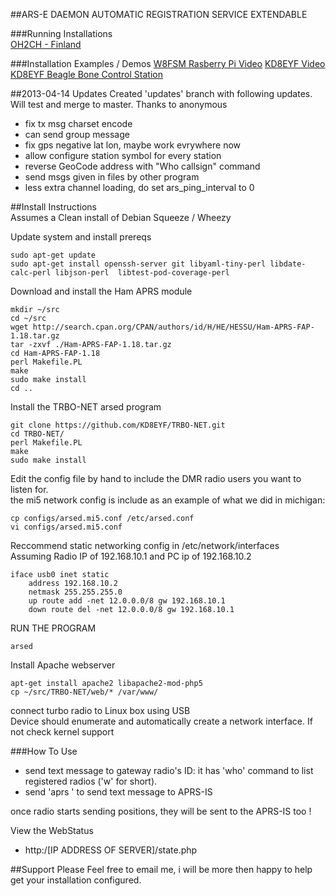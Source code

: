 ##ARS-E DAEMON AUTOMATIC REGISTRATION SERVICE EXTENDABLE  

###Running Installations  
[OH2CH - Finland](http://oh2ch.org/trbo/state.php)  

###Installation Examples / Demos
[W8FSM Rasberry Pi Video](http://youtu.be/j7ItqeQou4k)
[KD8EYF Video](http://youtu.be/85EdiW7mbXQ)  
[KD8EYF Beagle Bone Control Station](http://i.imgur.com/9Uu0T.jpg)  


##2013-04-14 Updates
  Created 'updates' branch with following updates. Will test and merge to master. 
  Thanks to anonymous  

* fix tx msg charset encode
* can send group message
* fix gps negative lat lon, maybe work evrywhere now
* allow configure station symbol for every station
* reverse GeoCode address with "Who callsign" command
* send msgs given in files by other program
* less extra channel loading, do set ars_ping_interval to 0

##Install Instructions  
Assumes a Clean install of Debian Squeeze / Wheezy


Update system and install prereqs
```
sudo apt-get update  
sudo apt-get install openssh-server git libyaml-tiny-perl libdate-calc-perl libjson-perl  libtest-pod-coverage-perl  
```

Download and install the Ham APRS module
```
mkdir ~/src  
cd ~/src  
wget http://search.cpan.org/CPAN/authors/id/H/HE/HESSU/Ham-APRS-FAP-1.18.tar.gz  
tar -zxvf ./Ham-APRS-FAP-1.18.tar.gz  
cd Ham-APRS-FAP-1.18  
perl Makefile.PL  
make  
sudo make install 
cd ..  
```
Install the TRBO-NET arsed program  

```
git clone https://github.com/KD8EYF/TRBO-NET.git  
cd TRBO-NET/  
perl Makefile.PL  
make  
sudo make install  
```

Edit the config file by hand to include the DMR radio users you want to listen for.  
the mi5 network config is include as an example of what we did in michigan:  

```
cp configs/arsed.mi5.conf /etc/arsed.conf  
vi configs/arsed.mi5.conf  
```

Reccommend static networking config in /etc/network/interfaces  
Assuming Radio IP of 192.168.10.1 and PC ip of 192.168.10.2

    iface usb0 inet static
        address 192.168.10.2
        netmask 255.255.255.0
        up route add -net 12.0.0.0/8 gw 192.168.10.1
        down route del -net 12.0.0.0/8 gw 192.168.10.1

RUN THE PROGRAM

```
arsed 
```

Install Apache webserver  
```
apt-get install apache2 libapache2-mod-php5  
cp ~/src/TRBO-NET/web/* /var/www/  
```

connect turbo radio to Linux box using USB  
Device should enumerate and automatically create a network interface. If not check kernel support  


###How To Use
- send text message to gateway radio's ID: it has 'who' command to list registered radios ('w' for short).  
- send 'aprs <callsign> <message>' to send text message to APRS-IS  

once radio starts sending positions, they will be sent to the APRS-IS too  !

View the WebStatus  
- http:/[IP ADDRESS OF SERVER]/state.php  

##Support
Please Feel free to email me, i will be more then happy to help get your installation configured.
